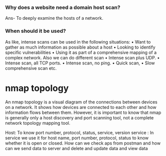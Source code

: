 ### Why does a website need a domain host scan?
Ans- To deeply examine the hosts of a network.

### When should it be used?
As like, intense scans can be used in the following situations:
•	Want to gather as much information as possible about a host
•	Looking to identify specific vulnerabilities
•	Using it as part of a comprehensive mapping of a complex network.
Also we can do different scan
•	Intense scan plus UDP.
•	Intense scan, all TCP ports.
•	Intense scan, no ping.
•	Quick scan,
•	Slow comprehensive scan etc.


# nmap topology

An nmap topology is a visual diagram of the connections between devices on a network. It shows how devices are connected to each other and
how information flows between them. However, it is important to know that nmap is generally only a host discovery and port scanning tool,
not a complete network topology mapping tool.

Host: To know port number, protocol, status, service, version
service : In service we use it for host name, port number, protocol, status to know whether it is open or closed.
How can we check aps from postman and how can we send data to server and delete and update data and view data

